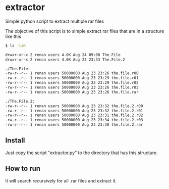 # extractor
Simple python script to extract multiple rar files

The objective of this script is to simple extract rar files that are in a structure like this

```bash
$ ls -laR

drwxr-xr-x 2 renan users 4.0K Aug 24 09:08 The.File
drwxr-xr-x 2 renan users 4.0K Aug 23 23:33 The.File.2

./The.File:
-rw-r--r-- 1 renan users 50000000 Aug 23 23:26 the.file.r00
-rw-r--r-- 1 renan users 50000000 Aug 23 23:29 the.file.r01
-rw-r--r-- 1 renan users 50000000 Aug 23 23:29 the.file.r02
-rw-r--r-- 1 renan users 50000000 Aug 23 23:26 the.file.r03
-rw-r--r-- 1 renan users 50000000 Aug 23 23:26 the.file.rar

./The.File.2:
-rw-r--r-- 1 renan users 50000000 Aug 23 23:32 the.file.2.r00
-rw-r--r-- 1 renan users 50000000 Aug 23 23:32 the.file.2.r01
-rw-r--r-- 1 renan users 50000000 Aug 23 23:31 the.file.2.r02
-rw-r--r-- 1 renan users 50000000 Aug 23 23:34 the.file.2.r03
-rw-r--r-- 1 renan users 50000000 Aug 23 23:30 the.file.2.rar
```

## Install
Just copy the script "extractor.py" to the directory that has this structure. 

## How to run
It will search recursively for all .rar files and extract it.
